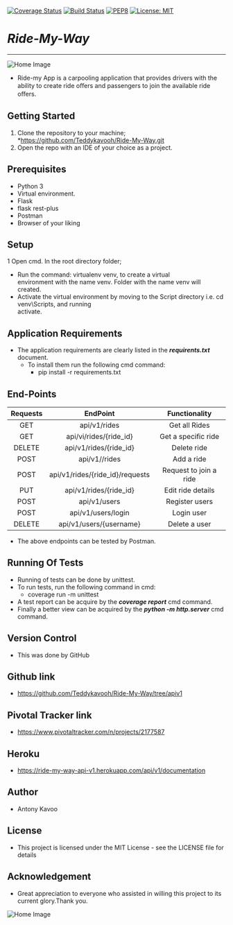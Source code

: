[![Coverage Status](https://coveralls.io/repos/github/Teddykavooh/Ride-My-Way-Project/badge.svg?branch=apiv2)](https://coveralls.io/github/Teddykavooh/Ride-My-Way-Project?branch=apiv2)
[![Build Status](https://travis-ci.org/Teddykavooh/Ride-My-Way-Project.svg?branch=apiv2)](https://travis-ci.org/Teddykavooh/Ride-My-Way-Project)
[![PEP8](https://img.shields.io/badge/code%20style-pep8-orange.svg)](https://www.python.org/dev/peps/pep-0008/)
[![License: MIT](https://img.shields.io/badge/License-MIT-yellow.svg)](https://opensource.org/licenses/MIT)
# ***Ride-My-Way***
***
![Home Image](https://raw.github.com/Teddykavooh/Ride-My-Way/apiv1/2.jpg)

* Ride-my App is a carpooling application that provides drivers with the ability to create ride oﬀers and passengers to join the available ride oﬀers.
## Getting Started
1. Clone the repository to your machine;
    *https://github.com/Teddykavooh/Ride-My-Way.git
2. Open the repo with an IDE of your choice as a project.     
## Prerequisites
* Python 3
* Virtual environment.
* Flask
* flask rest-plus
* Postman
* Browser of your liking 
## Setup
1 Open cmd. In the root directory folder;
* Run the command: virtualenv venv,  to create a virtual <br/>
 environment with the name venv. Folder with the name venv will <br>
 created.
* Activate the virtual environment by moving to the Script directory i.e. cd venv\Scripts, and running <br>
activate.

## Application Requirements
* The application requirements are clearly listed in the ***requirents.txt*** document.
   * To install them run the following cmd command:
     * pip install -r requirements.txt
## End-Points
|Requests     |   EndPoint                          | Functionality
|:-----------:|:-----------------------------------:|:--------------:
   GET        |  api/v1/rides                       | Get all Rides 
   GET        |  api/vi/rides/{ride_id}             | Get a specific ride
   DELETE     |  api/v1/rides/{ride_id}             | Delete ride          
   POST       |  api/v1//rides                      | Add a ride                  
   POST       |  api/v1/rides/{ride_id}/requests    | Request to join a ride
   PUT        |  api/v1/rides/{ride_id}             | Edit ride details
   POST       |  api/v1/users                       | Register users
   POST       |  api/v1/users/login                 | Login user                       
   DELETE     |  api/v1/users/{username}            | Delete a user
* The above endpoints can be tested by Postman.

## Running Of Tests
* Running of tests can be done by unittest.
* To run tests, run the following command in cmd:
   * coverage run -m unittest
* A test report can be acquire by the ***coverage report*** cmd command.
* Finally a better view can be acquired by the ***python -m http.server*** cmd command.

## Version Control
* This was done by GitHub

## Github link
* https://github.com/Teddykavooh/Ride-My-Way/tree/apiv1

## Pivotal Tracker link
* https://www.pivotaltracker.com/n/projects/2177587

## Heroku
* https://ride-my-way-api-v1.herokuapp.com/api/v1/documentation

## Author
* Antony Kavoo

## License
* This project is licensed under the MIT License - see the LICENSE file for details

## Acknowledgement
* Great appreciation to everyone who assisted in willing this project to its current glory.Thank you.

![Home Image](https://raw.github.com/Teddykavooh/Ride-My-Way/apiv1/1.jpg)
